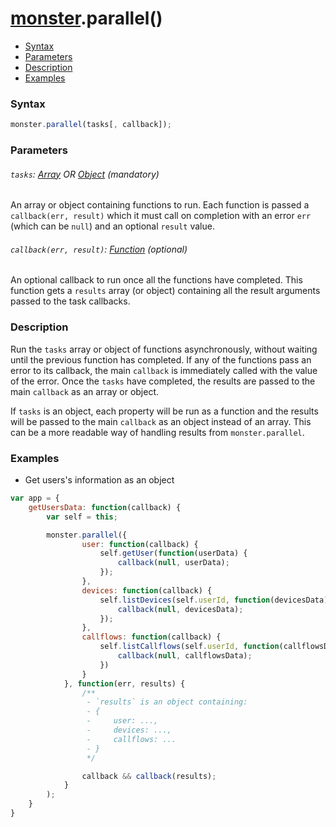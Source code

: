 # [monster][monster].parallel()

* [Syntax](#syntax)
* [Parameters](#parameters)
* [Description](#description)
* [Examples](#examples)

### Syntax
```javascript
monster.parallel(tasks[, callback]);
```

### Parameters

###### `tasks`: [Array][array_literal] OR [Object][object_literal] (mandatory)

An array or object containing functions to run. Each function is passed a `callback(err, result)` which it must call on completion with an error `err` (which can be `null`) and an optional `result` value.

###### `callback(err, result)`: [Function][function] (optional)

An optional callback to run once all the functions have completed. This function gets a `results` array (or object) containing all the result arguments passed to the task callbacks.

### Description
Run the `tasks` array or object of functions asynchronously, without waiting until the previous function has completed. If any of the functions pass an error to its callback, the main `callback` is immediately called with the value of the error. Once the `tasks` have completed, the results are passed to the main `callback` as an array or object.

If `tasks` is an object, each property will be run as a function and the results will be passed to the main `callback` as an object instead of an array. This can be a more readable way of handling results from `monster.parallel`.

### Examples
* Get users's information as an object
```javascript
var app = {
    getUsersData: function(callback) {
        var self = this;

        monster.parallel({
                user: function(callback) {
                    self.getUser(function(userData) {
                        callback(null, userData);
                    });
                },
                devices: function(callback) {
                    self.listDevices(self.userId, function(devicesData) {
                        callback(null, devicesData);
                    });
                },
                callflows: function(callback) {
                    self.listCallflows(self.userId, function(callflowsData) {
                        callback(null, callflowsData);
                    })
                }
            }, function(err, results) {
                /**
                 - `results` is an object containing:
                 - {
                 -     user: ...,
                 -     devices: ...,
                 -     callflows: ...
                 - }
                 */

                callback && callback(results);
            }
        );
    }
}
```

[monster]: ../monster.md

[array_literal]: https://developer.mozilla.org/en-US/docs/Web/JavaScript/Guide/Values,_variables,_and_literals#Array_literals
[object_literal]: https://developer.mozilla.org/en-US/docs/Web/JavaScript/Guide/Values,_variables,_and_literals#Object_literals
[function]: https://developer.mozilla.org/en-US/docs/Web/JavaScript/Reference/Functions